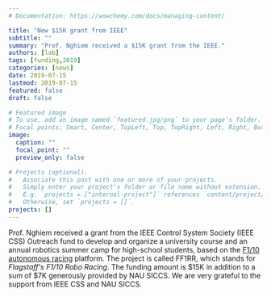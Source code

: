 ```yaml
---
# Documentation: https://wowchemy.com/docs/managing-content/

title: "New $15K grant from IEEE"
subtitle: ""
summary: "Prof. Nghiem received a $15K grant from the IEEE."
authors: [lab]
tags: [funding,2019]
categories: [news]
date: 2019-07-15
lastmod: 2019-07-15
featured: false
draft: false

# Featured image
# To use, add an image named `featured.jpg/png` to your page's folder.
# Focal points: Smart, Center, TopLeft, Top, TopRight, Left, Right, BottomLeft, Bottom, BottomRight.
image:
  caption: ""
  focal_point: ""
  preview_only: false

# Projects (optional).
#   Associate this post with one or more of your projects.
#   Simply enter your project's folder or file name without extension.
#   E.g. `projects = ["internal-project"]` references `content/project/deep-learning/index.md`.
#   Otherwise, set `projects = []`.
projects: []
---
```


Prof. Nghiem received a grant from the IEEE Control System Society (IEEE CSS) Outreach fund to develop and organize a university course and an annual robotics summer camp for high-school students, based on the [F1/10 autonomous racing](http://f1tenth.org/) platform.  The project is called FF1RR, which stands for *Flagstaff's F1/10 Robo Racing*.  The funding amount is $15K in addition to a sum of $7K generously provided by NAU SICCS.  We are very grateful to the support from IEEE CSS and NAU SICCS.
